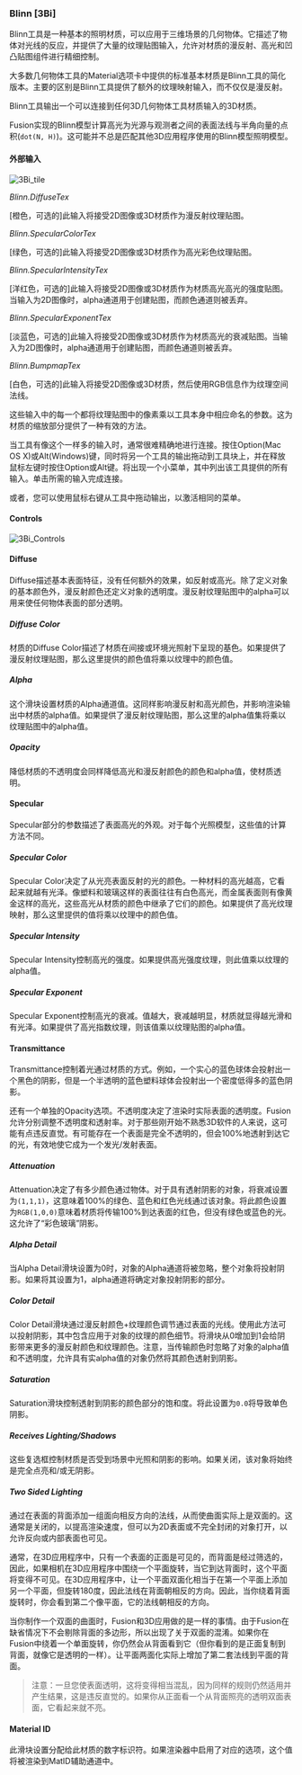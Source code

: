 ### Blinn [3Bi]

Blinn工具是一种基本的照明材质，可以应用于三维场景的几何物体。它描述了物体对光线的反应，并提供了大量的纹理贴图输入，允许对材质的漫反射、高光和凹凸贴图组件进行精细控制。

大多数几何物体工具的Material选项卡中提供的标准基本材质是Blinn工具的简化版本。主要的区别是Blinn工具提供了额外的纹理映射输入，而不仅仅是漫反射。

Blinn工具输出一个可以连接到任何3D几何物体工具材质输入的3D材质。

Fusion实现的Blinn模型计算高光为光源与观测者之间的表面法线与半角向量的点积(`dot(N, H)`)。这可能并不总是匹配其他3D应用程序使用的Blinn模型照明模型。

#### 外部输入

 ![3Bi_tile](images/3Bi_tile.jpg)

*Blinn.DiffuseTex* 

[橙色，可选的]此输入将接受2D图像或3D材质作为漫反射纹理贴图。

*Blinn.SpecularColorTex* 

[绿色，可选的]此输入将接受2D图像或3D材质作为高光彩色纹理贴图。

*Blinn.SpecularIntensityTex* 

[洋红色，可选的]此输入将接受2D图像或3D材质作为材质高光高光的强度贴图。当输入为2D图像时，alpha通道用于创建贴图，而颜色通道则被丢弃。

*Blinn.SpecularExponentTex* 

[淡蓝色，可选的]此输入将接受2D图像或3D材质作为材质高光的衰减贴图。当输入为2D图像时，alpha通道用于创建贴图，而颜色通道则被丢弃。

*Blinn.BumpmapTex* 

[白色，可选的]此输入将接受2D图像或3D材质，然后使用RGB信息作为纹理空间法线。

这些输入中的每一个都将纹理贴图中的像素乘以工具本身中相应命名的参数。这为材质的缩放部分提供了一种有效的方法。

当工具有像这个一样多的输入时，通常很难精确地进行连接。按住Option(Mac OS X)或Alt(Windows)键，同时将另一个工具的输出拖动到工具块上，并在释放鼠标左键时按住Option或Alt键。将出现一个小菜单，其中列出该工具提供的所有输入。单击所需的输入完成连接。

或者，您可以使用鼠标右键从工具中拖动输出，以激活相同的菜单。

#### Controls

![3Bi_Controls](images/3Bi_Controls.png)

#### Diffuse

Diffuse描述基本表面特征，没有任何额外的效果，如反射或高光。除了定义对象的基本颜色外，漫反射颜色还定义对象的透明度。漫反射纹理贴图中的alpha可以用来使任何物体表面的部分透明。

##### Diffuse Color

材质的Diffuse Color描述了材质在间接或环境光照射下呈现的基色。如果提供了漫反射纹理贴图，那么这里提供的颜色值将乘以纹理中的颜色值。

##### Alpha

这个滑块设置材质的Alpha通道值。这同样影响漫反射和高光颜色，并影响渲染输出中材质的alpha值。如果提供了漫反射纹理贴图，那么这里的alpha值集将乘以纹理贴图中的alpha值。

##### Opacity

降低材质的不透明度会同样降低高光和漫反射颜色的颜色和alpha值，使材质透明。

#### Specular

Specular部分的参数描述了表面高光的外观。对于每个光照模型，这些值的计算方法不同。

##### Specular Color

Specular Color决定了从光亮表面反射的光的颜色。一种材料的高光越高，它看起来就越有光泽。像塑料和玻璃这样的表面往往有白色高光，而金属表面则有像黄金这样的高光，这些高光从材质的颜色中继承了它们的颜色。如果提供了高光纹理映射，那么这里提供的值将乘以纹理中的颜色值。

##### Specular Intensity

Specular Intensity控制高光的强度。如果提供高光强度纹理，则此值乘以纹理的alpha值。

##### Specular Exponent

Specular Exponent控制高光的衰减。值越大，衰减越明显，材质就显得越光滑和有光泽。如果提供了高光指数纹理，则该值乘以纹理贴图的alpha值。

#### Transmittance

Transmittance控制着光通过材质的方式。例如，一个实心的蓝色球体会投射出一个黑色的阴影，但是一个半透明的蓝色塑料球体会投射出一个密度低得多的蓝色阴影。

还有一个单独的Opacity选项。不透明度决定了渲染时实际表面的透明度。Fusion允许分别调整不透明度和透射率。对于那些刚开始不熟悉3D软件的人来说，这可能有点违反直觉。有可能存在一个表面是完全不透明的，但会100%地透射到达它的光，有效地使它成为一个发光/发射表面。

##### Attenuation

Attenuation决定了有多少颜色通过物体。对于具有透射阴影的对象，将衰减设置为`(1,1,1)`，这意味着100%的绿色、蓝色和红色光线通过该对象。将此颜色设置为`RGB(1,0,0)`意味着材质将传输100%到达表面的红色，但没有绿色或蓝色的光。这允许了“彩色玻璃”阴影。

##### Alpha Detail

当Alpha Detail滑块设置为0时，对象的Alpha通道将被忽略，整个对象将投射阴影。如果将其设置为1，alpha通道将确定对象投射阴影的部分。

##### Color Detail

Color Detail滑块通过漫反射颜色+纹理颜色调节通过表面的光线。使用此方法可以投射阴影，其中包含应用于对象的纹理的颜色细节。将滑块从0增加到1会给阴影带来更多的漫反射颜色和纹理颜色。注意，当传输颜色时忽略了对象的alpha值和不透明度，允许具有实alpha值的对象仍然将其颜色透射到阴影。

##### Saturation

Saturation滑块控制透射到阴影的颜色部分的饱和度。将此设置为`0.0`将导致单色阴影。

##### Receives Lighting/Shadows

这些复选框控制材质是否受到场景中光照和阴影的影响。如果关闭，该对象将始终是完全点亮和/或无阴影。

##### Two Sided Lighting

通过在表面的背面添加一组面向相反方向的法线，从而使曲面实际上是双面的。这通常是关闭的，以提高渲染速度，但可以为2D表面或不完全封闭的对象打开，以允许反向或内部表面也可见。

通常，在3D应用程序中，只有一个表面的正面是可见的，而背面是经过筛选的，因此，如果相机在3D应用程序中围绕一个平面旋转，当它到达背面时，这个平面将变得不可见。在3D应用程序中，让一个平面双面化相当于在第一个平面上添加另一个平面，但旋转180度，因此法线在背面朝相反的方向。因此，当你绕着背面旋转时，你会看到第二个像平面，它的法线朝相反的方向。

当你制作一个双面的曲面时，Fusion和3D应用做的是一样的事情。由于Fusion在缺省情况下不会剔除背面的多边形，所以出现了关于双面的混淆。如果你在Fusion中绕着一个单面旋转，你仍然会从背面看到它（但你看到的是正面复制到背面，就像它是透明的一样）。让平面两面化实际上增加了第二套法线到平面的背面。

> 注意：一旦您使表面透明，这将变得相当混乱，因为同样的规则仍然适用并产生结果，这是违反直觉的。如果你从正面看一个从背面照亮的透明双面表面，它看起来就不亮。

#### Material ID

此滑块设置分配给此材质的数字标识符。如果渲染器中启用了对应的选项，这个值将被渲染到MatID辅助通道中。

